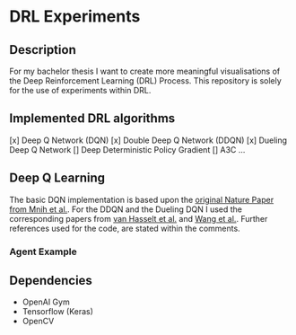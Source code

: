 # DRL Experiments

## Description
For my bachelor thesis I want to create more meaningful visualisations of the Deep Reinforcement Learning (DRL) Process. This repository is solely for the use of experiments within DRL.

## Implemented DRL algorithms
[x] Deep Q Network (DQN)
[x] Double Deep Q Network (DDQN)
[x] Dueling Deep Q Network 
[] Deep Deterministic Policy Gradient
[] A3C
...

## Deep Q Learning 
The basic DQN implementation is based upon the [original Nature Paper from Mnih et al.](https://www.nature.com/articles/nature14236?wm=book_wap_0005). For the DDQN and the Dueling DQN I used the corresponding papers from [van Hasselt et al.](https://ojs.aaai.org/index.php/AAAI/article/view/10295) and [Wang et al.](http://proceedings.mlr.press/v48/wangf16.html). Further references used for the code, are stated within the comments.

### Agent Example

## Dependencies
- OpenAI Gym
- Tensorflow (Keras)
- OpenCV


